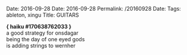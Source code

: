 Date: 2016-09-28
Date: 2016-09-28
Permalink: /20160928
Date: 
Tags: ableton, xingu
Title: GUITARS
  
**{ haiku #170638762033 }**  
a good strategy for onsdagar  
being the day of one eyed gods  
is adding strings to wernher  
